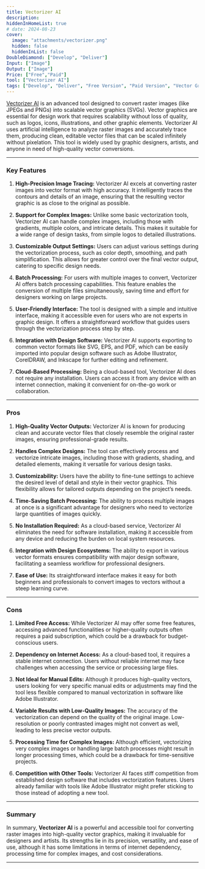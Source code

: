 ```yaml
---
title: Vectorizer AI
description: 
hiddenInHomeList: true
# date: 2024-08-23
cover:
  image: "attachments/vectorizer.png"
  hidden: false
  hiddenInList: false
DoubleDiamond: ["Develop", "Deliver"]
Input: ["Image"]
Output: ["Image"]
Price: ["Free","Paid"]
tool: ["Vectorizer AI"]
tags: ["Develop", "Deliver", "Free Version", "Paid Version", "Vector Graphics", "Image Conversion"]
---
```


[Vectorizer AI](https://vectorizer.ai/) is an advanced tool designed to convert raster images (like JPEGs and PNGs) into scalable vector graphics (SVGs). Vector graphics are essential for design work that requires scalability without loss of quality, such as logos, icons, illustrations, and other graphic elements. Vectorizer AI uses artificial intelligence to analyze raster images and accurately trace them, producing clean, editable vector files that can be scaled infinitely without pixelation. This tool is widely used by graphic designers, artists, and anyone in need of high-quality vector conversions.

---

### Key Features

1. **High-Precision Image Tracing:**
   Vectorizer AI excels at converting raster images into vector format with high accuracy. It intelligently traces the contours and details of an image, ensuring that the resulting vector graphic is as close to the original as possible.

2. **Support for Complex Images:**
   Unlike some basic vectorization tools, Vectorizer AI can handle complex images, including those with gradients, multiple colors, and intricate details. This makes it suitable for a wide range of design tasks, from simple logos to detailed illustrations.

3. **Customizable Output Settings:**
   Users can adjust various settings during the vectorization process, such as color depth, smoothing, and path simplification. This allows for greater control over the final vector output, catering to specific design needs.

4. **Batch Processing:**
   For users with multiple images to convert, Vectorizer AI offers batch processing capabilities. This feature enables the conversion of multiple files simultaneously, saving time and effort for designers working on large projects.

5. **User-Friendly Interface:**
   The tool is designed with a simple and intuitive interface, making it accessible even for users who are not experts in graphic design. It offers a straightforward workflow that guides users through the vectorization process step by step.

6. **Integration with Design Software:**
   Vectorizer AI supports exporting to common vector formats like SVG, EPS, and PDF, which can be easily imported into popular design software such as Adobe Illustrator, CorelDRAW, and Inkscape for further editing and refinement.

7. **Cloud-Based Processing:**
   Being a cloud-based tool, Vectorizer AI does not require any installation. Users can access it from any device with an internet connection, making it convenient for on-the-go work or collaboration.

---

### Pros

1. **High-Quality Vector Outputs:**
   Vectorizer AI is known for producing clean and accurate vector files that closely resemble the original raster images, ensuring professional-grade results.

2. **Handles Complex Designs:**
   The tool can effectively process and vectorize intricate images, including those with gradients, shading, and detailed elements, making it versatile for various design tasks.

3. **Customizability:**
   Users have the ability to fine-tune settings to achieve the desired level of detail and style in their vector graphics. This flexibility allows for tailored outputs depending on the project’s needs.

4. **Time-Saving Batch Processing:**
   The ability to process multiple images at once is a significant advantage for designers who need to vectorize large quantities of images quickly.

5. **No Installation Required:**
   As a cloud-based service, Vectorizer AI eliminates the need for software installation, making it accessible from any device and reducing the burden on local system resources.

6. **Integration with Design Ecosystems:**
   The ability to export in various vector formats ensures compatibility with major design software, facilitating a seamless workflow for professional designers.

7. **Ease of Use:**
   Its straightforward interface makes it easy for both beginners and professionals to convert images to vectors without a steep learning curve.

---

### Cons

1. **Limited Free Access:**
   While Vectorizer AI may offer some free features, accessing advanced functionalities or higher-quality outputs often requires a paid subscription, which could be a drawback for budget-conscious users.

2. **Dependency on Internet Access:**
   As a cloud-based tool, it requires a stable internet connection. Users without reliable internet may face challenges when accessing the service or processing large files.

3. **Not Ideal for Manual Edits:**
   Although it produces high-quality vectors, users looking for very specific manual edits or adjustments may find the tool less flexible compared to manual vectorization in software like Adobe Illustrator.

4. **Variable Results with Low-Quality Images:**
   The accuracy of the vectorization can depend on the quality of the original image. Low-resolution or poorly contrasted images might not convert as well, leading to less precise vector outputs.

5. **Processing Time for Complex Images:**
   Although efficient, vectorizing very complex images or handling large batch processes might result in longer processing times, which could be a drawback for time-sensitive projects.

6. **Competition with Other Tools:**
   Vectorizer AI faces stiff competition from established design software that includes vectorization features. Users already familiar with tools like Adobe Illustrator might prefer sticking to those instead of adopting a new tool.

---

### **Summary**

In summary, **Vectorizer AI** is a powerful and accessible tool for converting raster images into high-quality vector graphics, making it invaluable for designers and artists. Its strengths lie in its precision, versatility, and ease of use, although it has some limitations in terms of internet dependency, processing time for complex images, and cost considerations.

---